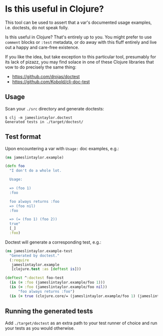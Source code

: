 # Is this useful in Clojure?

This tool can be used to assert that a var's documented usage examples, i.e. doctests, do not speak folly.

Is this useful in Clojure? That's entirely up to you. You might prefer to use `comment` blocks or `:test` metadata, or do away with this fluff entirely and live out a happy and care-free existence.

If you like the idea, but take exception to this particular tool, presumably for its lack of pizazz, you may find solace in one of these Clojure libraries that vow to do precisely the same thing:
- https://github.com/drojas/doctest
- https://github.com/Kobold/clj-doc-test

## Usage

Scan your `./src` directory and generate doctests:

```
$ clj -m jameslintaylor.doctest
Generated tests in ./target/doctest/
```

## Test format

Upon encountering a var with `Usage:` doc examples, e.g.:

```clojure
(ns jameslintaylor.example)

(defn foo
  "I don't do a whole lot.

  Usage:

  => (foo 1)
  :foo

  foo always returns :foo
  => (foo nil)
  :foo

  => (= (foo 1) (foo 2))
  true"
  [_]
  :foo)
```

Doctest will generate a corresponding test, e.g.:

```clojure
(ns jameslintaylor.example-test
  "Generated by doctest."
  (:require
   jameslintaylor.example
   [clojure.test :as [deftest is]))

(deftest ^:doctest foo-test
  (is (= :foo (jameslintaylor.example/foo 1)))
  (is (= :foo (jameslintaylor.example/foo nil))
      "foo always returns :foo")
  (is (= true (clojure.core/= (jameslintaylor.example/foo 1) (jameslintaylor.example/foo 2)))))
```

## Running the generated tests

Add `./target/doctest` as an extra path to your test runner of choice and run your tests as you would otherwise.
